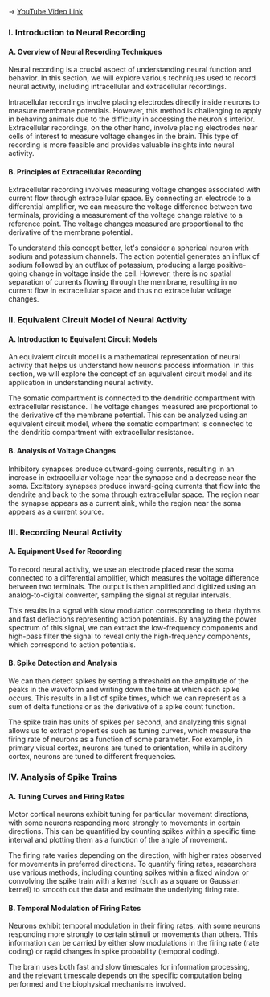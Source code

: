 -> [YouTube Video Link](https://www.youtube.com/watch?v=osYGG7TKcz8&list=PLUl4u3cNGP61I4aI5T6OaFfRK2gihjiMm&index=8&pp=iAQB)

### I. Introduction to Neural Recording
#### A. Overview of Neural Recording Techniques

Neural recording is a crucial aspect of understanding neural function and behavior. In this section, we will explore various techniques used to record neural activity, including intracellular and extracellular recordings.

Intracellular recordings involve placing electrodes directly inside neurons to measure membrane potentials. However, this method is challenging to apply in behaving animals due to the difficulty in accessing the neuron's interior. Extracellular recordings, on the other hand, involve placing electrodes near cells of interest to measure voltage changes in the brain. This type of recording is more feasible and provides valuable insights into neural activity.

#### B. Principles of Extracellular Recording

Extracellular recording involves measuring voltage changes associated with current flow through extracellular space. By connecting an electrode to a differential amplifier, we can measure the voltage difference between two terminals, providing a measurement of the voltage change relative to a reference point. The voltage changes measured are proportional to the derivative of the membrane potential.

To understand this concept better, let's consider a spherical neuron with sodium and potassium channels. The action potential generates an influx of sodium followed by an outflux of potassium, producing a large positive-going change in voltage inside the cell. However, there is no spatial separation of currents flowing through the membrane, resulting in no current flow in extracellular space and thus no extracellular voltage changes.

### II. Equivalent Circuit Model of Neural Activity
#### A. Introduction to Equivalent Circuit Models

An equivalent circuit model is a mathematical representation of neural activity that helps us understand how neurons process information. In this section, we will explore the concept of an equivalent circuit model and its application in understanding neural activity.

The somatic compartment is connected to the dendritic compartment with extracellular resistance. The voltage changes measured are proportional to the derivative of the membrane potential. This can be analyzed using an equivalent circuit model, where the somatic compartment is connected to the dendritic compartment with extracellular resistance.

#### B. Analysis of Voltage Changes

Inhibitory synapses produce outward-going currents, resulting in an increase in extracellular voltage near the synapse and a decrease near the soma. Excitatory synapses produce inward-going currents that flow into the dendrite and back to the soma through extracellular space. The region near the synapse appears as a current sink, while the region near the soma appears as a current source.

### III. Recording Neural Activity
#### A. Equipment Used for Recording

To record neural activity, we use an electrode placed near the soma connected to a differential amplifier, which measures the voltage difference between two terminals. The output is then amplified and digitized using an analog-to-digital converter, sampling the signal at regular intervals.

This results in a signal with slow modulation corresponding to theta rhythms and fast deflections representing action potentials. By analyzing the power spectrum of this signal, we can extract the low-frequency components and high-pass filter the signal to reveal only the high-frequency components, which correspond to action potentials.

#### B. Spike Detection and Analysis

We can then detect spikes by setting a threshold on the amplitude of the peaks in the waveform and writing down the time at which each spike occurs. This results in a list of spike times, which we can represent as a sum of delta functions or as the derivative of a spike count function.

The spike train has units of spikes per second, and analyzing this signal allows us to extract properties such as tuning curves, which measure the firing rate of neurons as a function of some parameter. For example, in primary visual cortex, neurons are tuned to orientation, while in auditory cortex, neurons are tuned to different frequencies.

### IV. Analysis of Spike Trains
#### A. Tuning Curves and Firing Rates

Motor cortical neurons exhibit tuning for particular movement directions, with some neurons responding more strongly to movements in certain directions. This can be quantified by counting spikes within a specific time interval and plotting them as a function of the angle of movement.

The firing rate varies depending on the direction, with higher rates observed for movements in preferred directions. To quantify firing rates, researchers use various methods, including counting spikes within a fixed window or convolving the spike train with a kernel (such as a square or Gaussian kernel) to smooth out the data and estimate the underlying firing rate.

#### B. Temporal Modulation of Firing Rates

Neurons exhibit temporal modulation in their firing rates, with some neurons responding more strongly to certain stimuli or movements than others. This information can be carried by either slow modulations in the firing rate (rate coding) or rapid changes in spike probability (temporal coding).

The brain uses both fast and slow timescales for information processing, and the relevant timescale depends on the specific computation being performed and the biophysical mechanisms involved.